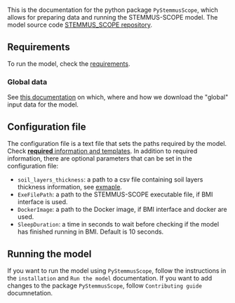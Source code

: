#

This is the documentation for the python package `PyStemmusScope`, which allows
for preparing data and running the STEMMUS-SCOPE model. The model source code
[STEMMUS_SCOPE repository](https://github.com/EcoExtreML/STEMMUS_SCOPE).

## Requirements

To run the model, check the
[requirements](https://ecoextreml.github.io/STEMMUS_SCOPE/getting_started/).

### Global data

See [this documentation](./downloading_global_data.md) on which, where and how
we download the "global" input data for the model.

## Configuration file

The configuration file is a text file that sets the paths required by the model.
Check [**required** information and
templates](https://ecoextreml.github.io/STEMMUS_SCOPE/getting_started/#configuration-file).
In addition to required information, there are optional parameters that can be
set in the configuration file:

- `soil_layers_thickness`: a path to a csv file containing soil layers thickness
  information, see
  [exmaple](https://github.com/EcoExtreML/STEMMUS_SCOPE/blob/main/example_data/input_soilLayThick.csv).
- `ExeFilePath`: a path to the STEMMUS-SCOPE executable file, if BMI interface
  is used.
- `DockerImage`: a path to the Docker image, if BMI interface and docker are
  used.
- `SleepDuration`: a time in seconds to wait before checking if the model has
  finished running in BMI. Default is 10 seconds.

## Running the model

If you want to run the model using `PyStemmusScope`, follow the instructions in
the `installation` and `Run the model` documentation. If you want to add changes
to the package `PyStemmusScope`, follow `Contributing guide` documnetation.
